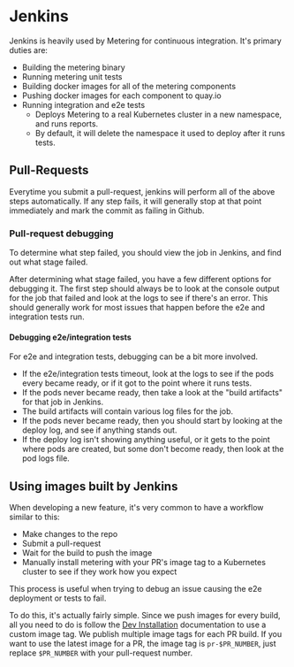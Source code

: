 # Jenkins

Jenkins is heavily used by Metering for continuous integration.
It's primary duties are:

- Building the metering binary
- Running metering unit tests
- Building docker images for all of the metering components
- Pushing docker images for each component to quay.io
- Running integration and e2e tests
  - Deploys Metering to a real Kubernetes cluster in a new namespace, and runs reports.
  - By default, it will delete the namespace it used to deploy after it runs tests.

## Pull-Requests

Everytime you submit a pull-request, jenkins will perform all of the above steps automatically.
If any step fails, it will generally stop at that point immediately and mark the commit as failing in Github.

### Pull-request debugging

To determine what step failed, you should view the job in Jenkins, and find out what stage failed.

After determining what stage failed, you have a few different options for debugging it.
The first step should always be to look at the console output for the job that failed and look at the logs to see if there's an error.
This should generally work for most issues that happen before the e2e and integration tests run.

#### Debugging e2e/integration tests

For e2e and integration tests, debugging can be a bit more involved.

- If the e2e/integration tests timeout, look at the logs to see if the pods every became ready, or if it got to the point where it runs tests.
- If the pods never became ready, then take a look at the "build artifacts" for that job in Jenkins.
- The build artifacts will contain various log files for the job.
- If the pods never became ready, then you should start by looking at the deploy log, and see if anything stands out.
- If the deploy log isn't showing anything useful, or it gets to the point where pods are created, but some don't become ready, then look at the pod logs file.

## Using images built by Jenkins

When developing a new feature, it's very common to have a workflow similar to this:

- Make changes to the repo
- Submit a pull-request
- Wait for the build to push the image
- Manually install metering with your PR's image tag to a Kubernetes cluster to see if they work how you expect

This process is useful when trying to debug an issue causing the e2e deployment or tests to fail.

To do this, it's actually fairly simple.
Since we push images for every build, all you need to do is follow the [Dev Installation](developer-guide.md#developer-install) documentation to use a custom image tag.
We publish multiple image tags for each PR build.
If you want to use the latest image for a PR, the image tag is `pr-$PR_NUMBER`, just replace `$PR_NUMBER` with your pull-request number.
